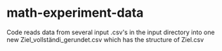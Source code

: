 # math-experiment-data
Code reads data from several input .csv's in the input directory into one new Ziel_vollständi_gerundet.csv which has the structure of Ziel.csv

